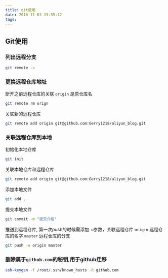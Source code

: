 ```yaml
---
title: git使用
date: 2016-11-03 15:55:12
tags:
---
```


## Git使用

### 列出远程分支
```bash
git remote -v
```

### 更换远程仓库地址
断开之前远程仓库的关联 `origin` 是原仓库名
```bash
git remote rm orign
```

关联新的远程仓库
```bash
git remote add origin git@github.com:Gerry1218/aliyun_blog.git 
```

### 关联远程仓库到本地
初始化本地仓库
```bash
git init 
```

关联本地仓库和远程仓库
```bash
git remote add origin git@github.com:Gerry1218/aliyun_blog.git 
```

添加本地文件
```bash
git add .
```

提交本地文件
```bash
git commit -m "提交介绍"
```

推送到远程仓库, 第一次push的时候需添加`-u`参数，关联远程仓库
`origin` 远程仓库的名字
`master` 远程仓库的分支
```bash
git push -u origin master
```

### 删除属于`github.com`的秘钥,用于github迁移
```bash
ssh-keygen -f /root/.ssh/known_hosts -R github.com 
```
